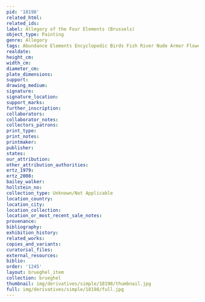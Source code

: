 ```yaml
---
pid: '18198'
related_html: 
related_ids: 
label: Allegory of the Four Elements (Brussels)
object_type: Painting
genre: Allegory
tags: Abundance Elements Encyclopedic Birds Fish River Nude Armor Flowers Fruit
realdate: 
height_cm: 
width_cm: 
diameter_cm: 
plate_dimensions: 
support: 
drawing_medium: 
signature: 
signature_location: 
support_marks: 
further_inscription: 
collaborators: 
collaborator_notes: 
collectors_patrons: 
print_type: 
print_notes: 
printmaker: 
publisher: 
states: 
our_attribution: 
other_attribution_authorities: 
ertz_1979: 
ertz_2008: 
bailey_walker: 
hollstein_no: 
collection_type: Unknown/Not Applicable
location_country: 
location_city: 
location_collection: 
location_or_most_recent_sale_notes: 
provenance: 
bibliography: 
exhibition_history: 
related_works: 
copies_and_variants: 
curatorial_files: 
external_resources: 
biblio: 
order: '1245'
layout: brueghel_item
collection: brueghel
thumbnail: img/derivatives/simple/18198/thumbnail.jpg
full: img/derivatives/simple/18198/full.jpg
---
```

